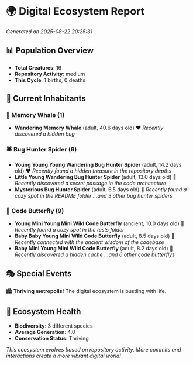 # 🌍 Digital Ecosystem Report
*Generated on 2025-08-22 20:25:31*

## 📊 Population Overview
- **Total Creatures**: 16
- **Repository Activity**: medium
- **This Cycle**: 1 births, 0 deaths

## 👥 Current Inhabitants

### 🐋 Memory Whale (1)
- **Wandering Memory Whale** (adult, 40.6 days old) ❤️
  *Recently discovered a hidden bug*

### 🕷️ Bug Hunter Spider (6)
- **Young Young Young Wandering Bug Hunter Spider** (adult, 14.2 days old) ❤️
  *Recently found a hidden treasure in the repository depths*
- **Little Young Wandering Bug Hunter Spider** (adult, 13.0 days old) 💛
  *Recently discovered a secret passage in the code architecture*
- **Mysterious Bug Hunter Spider** (adult, 6.5 days old) 💚
  *Recently found a cozy spot in the README folder*
  *...and 3 other bug hunter spiders*

### 🦋 Code Butterfly (9)
- **Young Mini Young Mini Wild Code Butterfly** (ancient, 10.0 days old) 💛
  *Recently found a cozy spot in the tests folder*
- **Baby Baby Young Mini Wild Code Butterfly** (adult, 8.5 days old) 💛
  *Recently connected with the ancient wisdom of the codebase*
- **Baby Mini Young Mini Wild Code Butterfly** (adult, 8.2 days old) 💚
  *Recently discovered a hidden cache*
  *...and 6 other code butterflys*

## 🎭 Special Events

🏙️ **Thriving metropolis!** The digital ecosystem is bustling with life.

## 🔬 Ecosystem Health
- **Biodiversity**: 3 different species
- **Average Generation**: 4.0
- **Conservation Status**: Thriving

*This ecosystem evolves based on repository activity. More commits and interactions create a more vibrant digital world!*